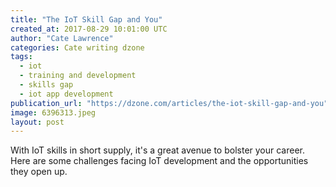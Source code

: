 ```yaml
---
title: "The IoT Skill Gap and You"
created_at: 2017-08-29 10:01:00 UTC
author: "Cate Lawrence"
categories: Cate writing dzone
tags: 
  - iot
  - training and development
  - skills gap
  - iot app development
publication_url: "https://dzone.com/articles/the-iot-skill-gap-and-you"
image: 6396313.jpeg
layout: post
---
```

With IoT skills in short supply, it's a great avenue to bolster your career. Here are some challenges facing IoT development and the opportunities they open up.

